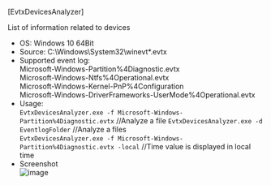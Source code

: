 [EvtxDevicesAnalyzer]  

List of information related to devices   

- OS: Windows 10 64Bit  
- Source: C:\Windows\System32\winevt\*.evtx  
- Supported event log:  
Microsoft-Windows-Partition%4Diagnostic.evtx  
Microsoft-Windows-Ntfs%4Operational.evtx  
Microsoft-Windows-Kernel-PnP%4Configuration  
Microsoft-Windows-DriverFrameworks-UserMode%4Operational.evtx  
- Usage:  
`EvtxDevicesAnalyzer.exe -f Microsoft-Windows-Partition%4Diagnostic.evtx` //Analyze a file 
`EvtxDevicesAnalyzer.exe -d EventlogFolder` //Analyze a files  
`EvtxDevicesAnalyzer.exe -f Microsoft-Windows-Partition%4Diagnostic.evtx -local` //Time value is displayed in local time  
- Screenshot  
![image](https://user-images.githubusercontent.com/69110090/132985678-2eab1626-9613-469b-aaf0-a52e48833914.png)  


